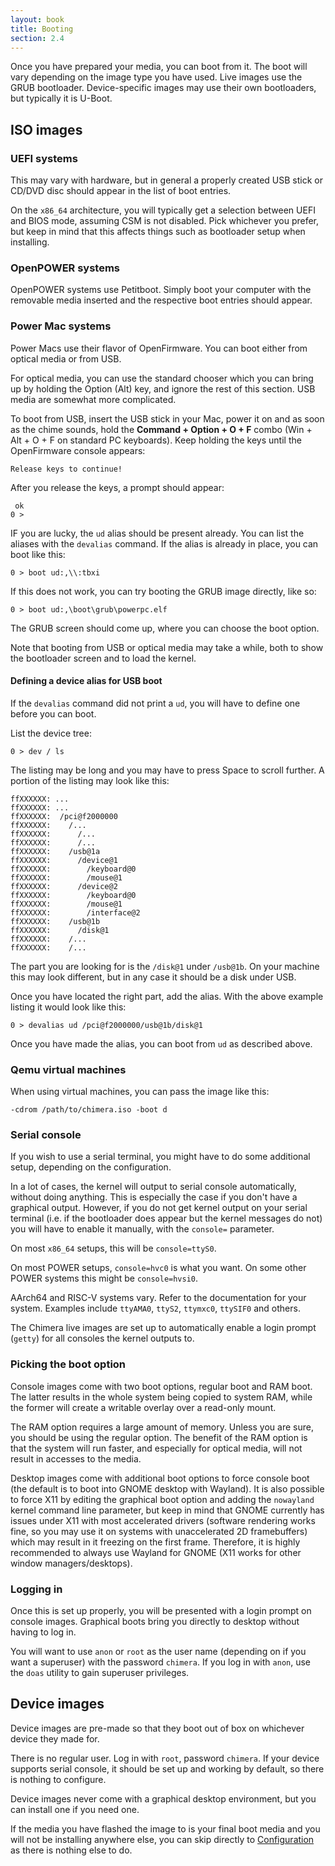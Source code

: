 ```yaml
---
layout: book
title: Booting
section: 2.4
---
```


Once you have prepared your media, you can boot from it. The boot
will vary depending on the image type you have used. Live images
use the GRUB bootloader. Device-specific images may use their own
bootloaders, but typically it is U-Boot.

## ISO images

### UEFI systems

This may vary with hardware, but in general a properly created
USB stick or CD/DVD disc should appear in the list of boot entries.

On the `x86_64` architecture, you will typically get a selection
between UEFI and BIOS mode, assuming CSM is not disabled. Pick
whichever you prefer, but keep in mind that this affects things
such as bootloader setup when installing.

### OpenPOWER systems

OpenPOWER systems use Petitboot. Simply boot your computer with
the removable media inserted and the respective boot entries should
appear.

### Power Mac systems

Power Macs use their flavor of OpenFirmware. You can boot either from
optical media or from USB.

For optical media, you can use the standard chooser which you can
bring up by holding the Option (Alt) key, and ignore the rest of this
section. USB media are somewhat more complicated.

To boot from USB, insert the USB stick in your Mac, power it on and
as soon as the chime sounds, hold the **Command + Option + O + F**
combo (Win + Alt + O + F on standard PC keyboards). Keep holding the
keys until the OpenFirmware console appears:

```
Release keys to continue!
```

After you release the keys, a prompt should appear:

```
 ok
0 >
```

IF you are lucky, the `ud` alias should be present already. You can list
the aliases with the `devalias` command. If the alias is already in place,
you can boot like this:

```
0 > boot ud:,\\:tbxi
```

If this does not work, you can try booting the GRUB image directly, like so:

```
0 > boot ud:,\boot\grub\powerpc.elf
```

The GRUB screen should come up, where you can choose the boot option.

Note that booting from USB or optical media may take a while, both to
show the bootloader screen and to load the kernel.

#### Defining a device alias for USB boot

If the `devalias` command did not print a `ud`, you will have to define one
before you can boot.

List the device tree:

```
0 > dev / ls
```

The listing may be long and you may have to press Space to scroll further.
A portion of the listing may look like this:

```
ffXXXXXX: ...
ffXXXXXX: ...
ffXXXXXX:  /pci@f2000000
ffXXXXXX:    /...
ffXXXXXX:      /...
ffXXXXXX:      /...
ffXXXXXX:    /usb@1a
ffXXXXXX:      /device@1
ffXXXXXX:        /keyboard@0
ffXXXXXX:        /mouse@1
ffXXXXXX:      /device@2
ffXXXXXX:        /keyboard@0
ffXXXXXX:        /mouse@1
ffXXXXXX:        /interface@2
ffXXXXXX:    /usb@1b
ffXXXXXX:      /disk@1
ffXXXXXX:    /...
ffXXXXXX:    /...
```

The part you are looking for is the `/disk@1` under `/usb@1b`. On your machine
this may look different, but in any case it should be a disk under USB.

Once you have located the right part, add the alias. With the above example
listing it would look like this:

```
0 > devalias ud /pci@f2000000/usb@1b/disk@1
```

Once you have made the alias, you can boot from `ud` as described above.

### Qemu virtual machines

When using virtual machines, you can pass the image like this:

```
-cdrom /path/to/chimera.iso -boot d
```

### Serial console

If you wish to use a serial terminal, you might have to do some
additional setup, depending on the configuration.

In a lot of cases, the kernel will output to serial console
automatically, without doing anything. This is especially the
case if you don't have a graphical output. However, if you do
not get kernel output on your serial terminal (i.e. if the
bootloader does appear but the kernel messages do not) you
will have to enable it manually, with the `console=` parameter.

On most `x86_64` setups, this will be `console=ttyS0`.

On most POWER setups, `console=hvc0` is what you want. On some
other POWER systems this might be `console=hvsi0`.

AArch64 and RISC-V systems vary. Refer to the documentation for your
system. Examples include `ttyAMA0`, `ttyS2`, `ttymxc0`, `ttySIF0`
and others.

The Chimera live images are set up to automatically enable a
login prompt (`getty`) for all consoles the kernel outputs to.

### Picking the boot option

Console images come with two boot options, regular boot and RAM
boot. The latter results in the whole system being copied to system
RAM, while the former will create a writable overlay over a read-only
mount.

The RAM option requires a large amount of memory. Unless you are sure,
you should be using the regular option. The benefit of the RAM option
is that the system will run faster, and especially for optical media,
will not result in accesses to the media.

Desktop images come with additional boot options to force console
boot (the default is to boot into GNOME desktop with Wayland). It
is also possible to force X11 by editing the graphical boot option
and adding the `nowayland` kernel command line parameter, but keep
in mind that GNOME currently has issues under X11 with most accelerated
drivers (software rendering works fine, so you may use it on systems
with unaccelerated 2D framebuffers) which may result in it freezing
on the first frame. Therefore, it is highly recommended to always
use Wayland for GNOME (X11 works for other window managers/desktops).

### Logging in

Once this is set up properly, you will be presented with a login
prompt on console images. Graphical boots bring you directly to
desktop without having to log in.

You will want to use `anon` or `root` as the user name (depending
on if you want a superuser) with the password `chimera`. If you
log in with `anon`, use the `doas` utility to gain superuser
privileges.

## Device images

Device images are pre-made so that they boot out of box on whichever
device they made for.

There is no regular user. Log in with `root`, password `chimera`. If
your device supports serial console, it should be set up and working
by default, so there is nothing to configure.

Device images never come with a graphical desktop environment, but
you can install one if you need one.

If the media you have flashed the image to is your final boot media
and you will not be installing anywhere else, you can skip directly
to [Configuration](/docs/configuration) as there is nothing else to
do.
